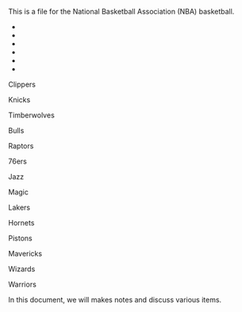 This is a file for the National Basketball Association (NBA) basketball.

*

*

*

*

*

*

Clippers

Knicks

Timberwolves

Bulls

Raptors

76ers

Jazz

Magic

Lakers

Hornets

Pistons

Mavericks

Wizards

Warriors

In this document, we will makes notes and discuss various items.